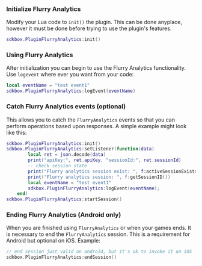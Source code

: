### Initialize Flurry Analytics
Modify your Lua code to `init()` the plugin. This can be done anyplace, however it must be done before trying to use the plugin's features.
```lua
sdkbox.PluginFlurryAnalytics:init()
```

### Using Flurry Analytics
After initialization you can begin to use the Flurry Analytics functionality. Use `logevent` where ever you want from your code:
```lua
local eventName = "test event1"
sdkbox.PluginFlurryAnalytics:logEvent(eventName)
```

### Catch Flurry Analytics events (optional)
This allows you to catch the `FlurryAnalytics` events so that you can perform operations based upon responses. A simple example might look like this:
```lua
sdkbox.PluginFlurryAnalytics:init()
sdkbox.PluginFlurryAnalytics:setListener(function(data)
        local ret = json.decode(data)
        print("apiKey:", ret.apiKey, "sessionId:", ret.sessionId)
        -- check session state
        print("Flurry analytics session exist: ", f:activeSessionExists())
        print("Flurry analytics session: ", f:getSessionID())
        local eventName = "test event1"
        sdkbox.PluginFlurryAnalytics:logEvent(eventName);
    end)
sdkbox.PluginFlurryAnalytics:startSession()
```

### Ending Flurry Analytics (Android only)
When you are finished using `FlurryAnalytics` or when your games ends. It is necessary to end the `FlurryAnalytics` session. This is a requirement for Android but optional on iOS. Example:
```cpp
// end session just valid on android, but it's ok to invoke it on iOS
sdkbox.PluginFlurryAnalytics:endSession()
```
